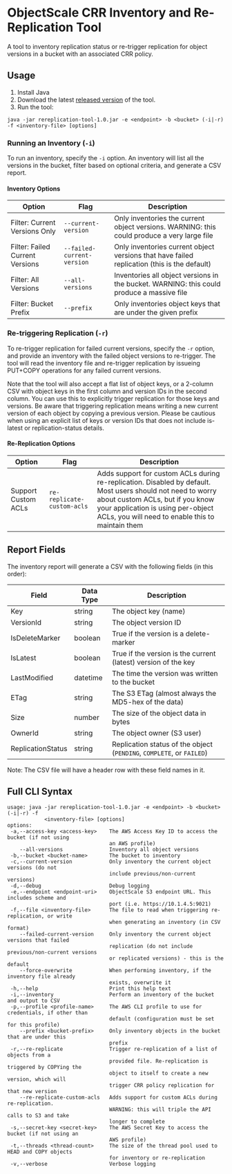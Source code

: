 # ObjectScale CRR Inventory and Re-Replication Tool

A tool to inventory replication status or re-trigger replication for object versions in a bucket with an associated CRR policy.

## Usage

1. Install Java
1. Download the latest [released version](https://github.com/EMCECS/objectscale-rereplication-tool/releases) of the tool.
1. Run the tool:  
```text
java -jar rereplication-tool-1.0.jar -e <endpoint> -b <bucket> (-i|-r) -f <inventory-file> [options]
```  

### Running an Inventory (`-i`)

To run an inventory, specify the `-i` option.  An inventory will list all the versions in the bucket,
filter based on optional criteria, and generate a CSV report.

#### Inventory Options

Option | Flag | Description
--|--|--
Filter: Current Versions Only | `--current-version` | Only inventories the current object versions. WARNING: this could produce a very large file
Filter: Failed Current Versions | `--failed-current-version` | Only inventories current object versions that have failed replication (this is the default)
Filter: All Versions | `--all-versions` | Inventories all object versions in the bucket. WARNING: this could produce a massive file
Filter: Bucket Prefix | `--prefix` | Only inventories object keys that are under the given prefix

### Re-triggering Replication (`-r`)

To re-trigger replication for failed current versions, specify the `-r` option, and provide an inventory
with the failed object versions to re-trigger.  The tool will read the inventory file and re-trigger replication
by issueing PUT+COPY operations for any failed current versions.

Note that the tool will also accept a flat list of object keys, or a 2-column CSV with object keys in the first column
and version IDs in the second column.  You can use this to explicitly trigger replication for those keys and versions.  Be aware that
triggering replication means writing a new current version of each object by copying a previous version.  Please
be cautious when using an explicit list of keys or version IDs that does not include is-latest or replication-status
details.

#### Re-Replication Options

Option | Flag | Description
--|--|--
Support Custom ACLs | `re-replicate-custom-acls` | Adds support for custom ACLs during re-replication. Disabled by default. Most users should not need to worry about custom ACLs, but if you know your application is using per-object ACLs, you will need to enable this to maintain them

## Report Fields

The inventory report will generate a CSV with the following fields (in this order):

Field|Data Type|Description
--|--|--
Key|string|The object key (name)
VersionId|string|The object version ID
IsDeleteMarker|boolean|True if the version is a delete-marker
IsLatest|boolean|True if the version is the current (latest) version of the key
LastModified|datetime|The time the version was written to the bucket
ETag|string|The S3 ETag (almost always the MD5-hex of the data)
Size|number|The size of the object data in bytes
OwnerId|string|The object owner (S3 user)
ReplicationStatus|string|Replication status of the object (`PENDING`, `COMPLETE`, or `FAILED`)

Note: The CSV file will have a header row with these field names in it.

## Full CLI Syntax
```text
usage: java -jar rereplication-tool-1.0.jar -e <endpoint> -b <bucket> (-i|-r) -f
            <inventory-file> [options]
options:
 -a,--access-key <access-key>    The AWS Access Key ID to access the bucket (if not using
                                 an AWS profile)
    --all-versions               Inventory all object versions
 -b,--bucket <bucket-name>       The bucket to inventory
 -c,--current-version            Only inventory the current object versions (do not
                                 include previous/non-current versions)
 -d,--debug                      Debug logging
 -e,--endpoint <endpoint-uri>    ObjectScale S3 endpoint URL. This includes scheme and
                                 port (i.e. https://10.1.4.5:9021)
 -f,--file <inventory-file>      The file to read when triggering re-replication, or write
                                 when generating an inventory (in CSV format)
    --failed-current-version     Only inventory the current object versions that failed
                                 replication (do not include previous/non-current versions
                                 or replicated versions) - this is the default
    --force-overwrite            When performing inventory, if the inventory file already
                                 exists, overwrite it
 -h,--help                       Print this help text
 -i,--inventory                  Perform an inventory of the bucket and output to CSV
 -p,--profile <profile-name>     The AWS CLI profile to use for credentials, if other than
                                 default (configuration must be set for this profile)
    --prefix <bucket-prefix>     Only inventory objects in the bucket that are under this
                                 prefix
 -r,--re-replicate               Trigger re-replication of a list of objects from a
                                 provided file. Re-replication is triggered by COPYing the
                                 object to itself to create a new version, which will
                                 trigger CRR policy replication for that new version
    --re-replicate-custom-acls   Adds support for custom ACLs during re-replication.
                                 WARNING: this will triple the API calls to S3 and take
                                 longer to complete
 -s,--secret-key <secret-key>    The AWS Secret Key to access the bucket (if not using an
                                 AWS profile)
 -t,--threads <thread-count>     The size of the thread pool used to HEAD and COPY objects
                                 for inventory or re-replication
 -v,--verbose                    Verbose logging
```
